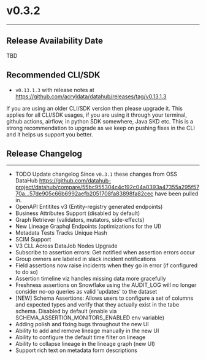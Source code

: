 # v0.3.2
---

Release Availability Date
---
TBD

Recommended CLI/SDK
---
- `v0.13.1.3` with release notes at https://github.com/acryldata/datahub/releases/tag/v0.13.1.3

If you are using an older CLI/SDK version then please upgrade it. This applies for all CLI/SDK usages, if you are using it through your terminal, github actions, airflow, in python SDK somewhere, Java SKD etc. This is a strong recommendation to upgrade as we keep on pushing fixes in the CLI and it helps us support you better.

## Release Changelog
---
- TODO Update changelog Since `v0.3.1` these changes from OSS DataHub https://github.com/datahub-project/datahub/compare/55bc955304c4c192c04a0393a47355a295f5770a...57de905c66b6992aefb2051708fa83898fa82cec have been pulled in.
- OpenAPI Entitites v3 (Entity-registry generated endpoints)
- Business Attributes Support (disabled by default)
- Graph Retriever (validators, mutators, side-effects)
- New Lineage Graphql Endpoints (optimizations for the UI)
- Metadata Tests Tracks Unique Hash
- SCIM Support
- V3 CLL Across DataJob Nodes Upgrade
- Subscribe to assertion errors: Get notified when assertion errors occur
- Group owners are labeled in slack incident notifications
- Field assertions now raise incidents when they go in error (if configured to do so)
- Assertion timeline viz handles missing data more gracefully
- Freshness assertions on Snowflake using the AUDIT_LOG will no longer consider no-op queries as valid 'updates' to the dataset
- [NEW] Schema Assertions: Allows users to configure a set of columns and expected types and verify that they actually exist in the tabe schema. Disabled by default (enable via SCHEMA_ASSERTION_MONITORS_ENABLED env variable)
- Adding polish and fixing bugs throughout the new UI
- Ability to add and remove lineage manually in the new UI
- Ability to configure the default time filter on lineage
- Ability to collapse lineage in the lineage graph (new UI)
- Support rich text on metadata form descriptions
